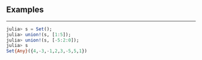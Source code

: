 ## Examples
---
```julia
julia> s = Set();
julia> union!(s, [1:5]);
julia> union!(s, [-5:2:0]);
julia> s
Set{Any}({4,-3,-1,2,3,-5,5,1})
```
